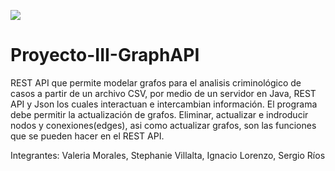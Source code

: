 
![](https://www.tec.ac.cr/sites/default/files/media/branding/logo-tec.png)

# Proyecto-III-GraphAPI


REST API que permite modelar grafos para el analisis criminológico de casos a partir de un archivo CSV, por medio de un servidor en Java, REST API y Json los cuales interactuan e intercambian información. El programa debe permitir la actualización de grafos. Eliminar, actualizar e indroducir nodos y conexiones(edges), asi como actualizar grafos, son las funciones que se pueden hacer en el REST API.

Integrantes:
Valeria Morales, Stephanie Villalta, Ignacio Lorenzo, Sergio Ríos
